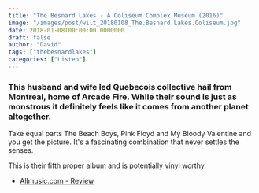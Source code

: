 ```yaml
---
title: "The Besnard Lakes - A Coliseum Complex Museum (2016)"
image: "/images/post/wilt_20180108_The.Besnard.Lakes.Coliseum.jpg"
date: 2018-01-08T00:00:00.0000000
draft: false
author: "David"
tags: ["thebesnardlakes"]
categories: ["Listen"]
---
```

### This husband and wife led Quebecois collective hail from Montreal, home of Arcade Fire. While their sound is just as monstrous it definitely feels like it comes from another planet altogether.  
  
Take equal parts The Beach Boys, Pink Floyd and My Bloody Valentine and you get the picture. It's a fascinating combination that never settles the senses.  
  
This is their fifth proper album and is potentially vinyl worthy. 

-  [Allmusic.com - Review](https://www.allmusic.com/album/a-coliseum-complex-museum-mw0002886695)